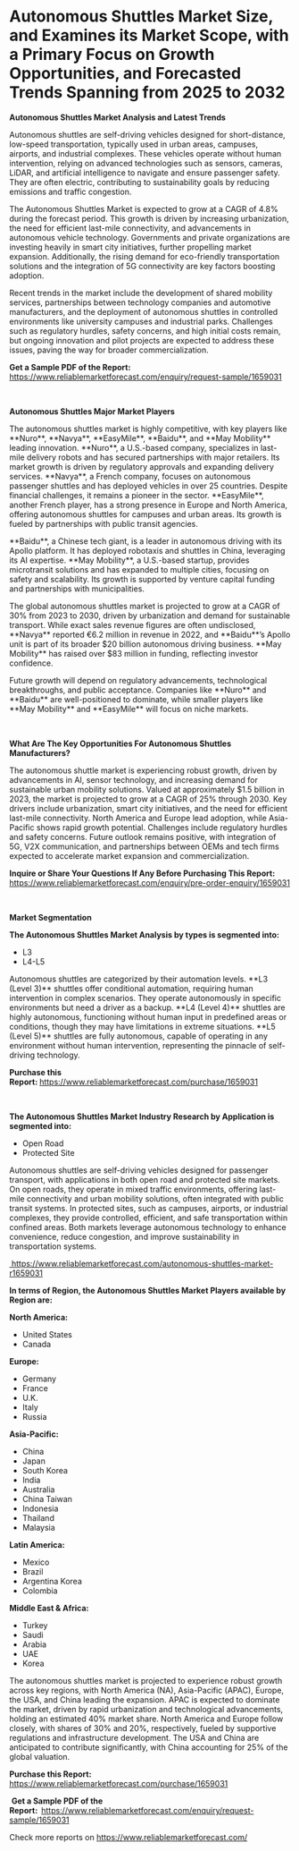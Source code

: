 <p><h1>Autonomous Shuttles Market Size, and Examines its Market Scope, with a Primary Focus on Growth Opportunities, and Forecasted Trends Spanning from 2025 to 2032</h1></p><p><strong>Autonomous Shuttles Market Analysis and Latest Trends</strong></p>
<p><p>Autonomous shuttles are self-driving vehicles designed for short-distance, low-speed transportation, typically used in urban areas, campuses, airports, and industrial complexes. These vehicles operate without human intervention, relying on advanced technologies such as sensors, cameras, LiDAR, and artificial intelligence to navigate and ensure passenger safety. They are often electric, contributing to sustainability goals by reducing emissions and traffic congestion.</p><p>The Autonomous Shuttles Market is expected to grow at a CAGR of 4.8% during the forecast period. This growth is driven by increasing urbanization, the need for efficient last-mile connectivity, and advancements in autonomous vehicle technology. Governments and private organizations are investing heavily in smart city initiatives, further propelling market expansion. Additionally, the rising demand for eco-friendly transportation solutions and the integration of 5G connectivity are key factors boosting adoption.</p><p>Recent trends in the market include the development of shared mobility services, partnerships between technology companies and automotive manufacturers, and the deployment of autonomous shuttles in controlled environments like university campuses and industrial parks. Challenges such as regulatory hurdles, safety concerns, and high initial costs remain, but ongoing innovation and pilot projects are expected to address these issues, paving the way for broader commercialization.</p></p>
<p><strong>Get a Sample PDF of the Report:&nbsp;</strong> <a href="https://www.reliablemarketforecast.com/enquiry/request-sample/1659031?utm_campaign=1743&utm_medium=2&utm_source=Github&utm_content=ia&utm_term=21012025&utm_id=autonomous-shuttles">https://www.reliablemarketforecast.com/enquiry/request-sample/1659031</a></p>
<p>&nbsp;</p>
<p><strong>Autonomous Shuttles Major Market Players</strong></p>
<p><p>The autonomous shuttles market is highly competitive, with key players like **Nuro**, **Navya**, **EasyMile**, **Baidu**, and **May Mobility** leading innovation. **Nuro**, a U.S.-based company, specializes in last-mile delivery robots and has secured partnerships with major retailers. Its market growth is driven by regulatory approvals and expanding delivery services. **Navya**, a French company, focuses on autonomous passenger shuttles and has deployed vehicles in over 25 countries. Despite financial challenges, it remains a pioneer in the sector. **EasyMile**, another French player, has a strong presence in Europe and North America, offering autonomous shuttles for campuses and urban areas. Its growth is fueled by partnerships with public transit agencies.</p><p>**Baidu**, a Chinese tech giant, is a leader in autonomous driving with its Apollo platform. It has deployed robotaxis and shuttles in China, leveraging its AI expertise. **May Mobility**, a U.S.-based startup, provides microtransit solutions and has expanded to multiple cities, focusing on safety and scalability. Its growth is supported by venture capital funding and partnerships with municipalities.</p><p>The global autonomous shuttles market is projected to grow at a CAGR of 30% from 2023 to 2030, driven by urbanization and demand for sustainable transport. While exact sales revenue figures are often undisclosed, **Navya** reported €6.2 million in revenue in 2022, and **Baidu**’s Apollo unit is part of its broader $20 billion autonomous driving business. **May Mobility** has raised over $83 million in funding, reflecting investor confidence.</p><p>Future growth will depend on regulatory advancements, technological breakthroughs, and public acceptance. Companies like **Nuro** and **Baidu** are well-positioned to dominate, while smaller players like **May Mobility** and **EasyMile** will focus on niche markets.</p></p>
<p>&nbsp;</p>
<p><strong>What Are The Key Opportunities For Autonomous Shuttles Manufacturers?</strong></p>
<p><p>The autonomous shuttle market is experiencing robust growth, driven by advancements in AI, sensor technology, and increasing demand for sustainable urban mobility solutions. Valued at approximately $1.5 billion in 2023, the market is projected to grow at a CAGR of 25% through 2030. Key drivers include urbanization, smart city initiatives, and the need for efficient last-mile connectivity. North America and Europe lead adoption, while Asia-Pacific shows rapid growth potential. Challenges include regulatory hurdles and safety concerns. Future outlook remains positive, with integration of 5G, V2X communication, and partnerships between OEMs and tech firms expected to accelerate market expansion and commercialization.</p></p>
<p><strong>Inquire or Share Your Questions If Any Before Purchasing This Report:</strong> <a href="https://www.reliablemarketforecast.com/enquiry/pre-order-enquiry/1659031?utm_campaign=1743&utm_medium=2&utm_source=Github&utm_content=ia&utm_term=21012025&utm_id=autonomous-shuttles">https://www.reliablemarketforecast.com/enquiry/pre-order-enquiry/1659031</a></p>
<p>&nbsp;</p>
<p><strong>Market Segmentation</strong></p>
<p><strong>The Autonomous Shuttles Market Analysis by types is segmented into:</strong></p>
<p><ul><li>L3</li><li>L4-L5</li></ul></p>
<p><p>Autonomous shuttles are categorized by their automation levels. **L3 (Level 3)** shuttles offer conditional automation, requiring human intervention in complex scenarios. They operate autonomously in specific environments but need a driver as a backup. **L4 (Level 4)** shuttles are highly autonomous, functioning without human input in predefined areas or conditions, though they may have limitations in extreme situations. **L5 (Level 5)** shuttles are fully autonomous, capable of operating in any environment without human intervention, representing the pinnacle of self-driving technology.</p></p>
<p><strong>Purchase this Report:&nbsp;</strong><a href="https://www.reliablemarketforecast.com/purchase/1659031?utm_campaign=1743&utm_medium=2&utm_source=Github&utm_content=ia&utm_term=21012025&utm_id=autonomous-shuttles">https://www.reliablemarketforecast.com/purchase/1659031</a></p>
<p>&nbsp;</p>
<p><strong>The Autonomous Shuttles Market Industry Research by Application is segmented into:</strong></p>
<p><ul><li>Open Road</li><li>Protected Site</li></ul></p>
<p><p>Autonomous shuttles are self-driving vehicles designed for passenger transport, with applications in both open road and protected site markets. On open roads, they operate in mixed traffic environments, offering last-mile connectivity and urban mobility solutions, often integrated with public transit systems. In protected sites, such as campuses, airports, or industrial complexes, they provide controlled, efficient, and safe transportation within confined areas. Both markets leverage autonomous technology to enhance convenience, reduce congestion, and improve sustainability in transportation systems.</p></p>
<p><a href="https://www.reliablemarketforecast.com/autonomous-shuttles-market-r1659031?utm_campaign=1743&utm_medium=2&utm_source=Github&utm_content=ia&utm_term=21012025&utm_id=autonomous-shuttles">&nbsp;https://www.reliablemarketforecast.com/autonomous-shuttles-market-r1659031</a></p>
<p><strong>In terms of Region, the Autonomous Shuttles Market Players available by Region are:</strong></p>
<p>
    <p> <strong> North America: </strong>
        <ul>
            <li>United States</li>
            <li>Canada</li>
        </ul>
        </p> 
    <p> <strong> Europe: </strong>
        <ul>
            <li>Germany</li>
            <li>France</li>
            <li>U.K.</li>
            <li>Italy</li>
            <li>Russia</li>
        </ul>
        </p> 
    <p> <strong> Asia-Pacific: </strong>
        <ul>
            <li>China</li>
            <li>Japan</li>
            <li>South Korea</li>
            <li>India</li>
            <li>Australia</li>
            <li>China Taiwan</li>
            <li>Indonesia</li>
            <li>Thailand</li>
            <li>Malaysia</li>
        </ul>
        </p> 
    <p> <strong> Latin America: </strong>
        <ul>
            <li>Mexico</li>
            <li>Brazil</li>
            <li>Argentina Korea</li>
            <li>Colombia</li>
        </ul>
        </p> 
    <p> <strong> Middle East & Africa: </strong>
        <ul>
            <li>Turkey</li>
            <li>Saudi</li>
            <li>Arabia</li>
            <li>UAE</li>
            <li>Korea</li>
        </ul>
    </p>
    </p>
<p><p>The autonomous shuttles market is projected to experience robust growth across key regions, with North America (NA), Asia-Pacific (APAC), Europe, the USA, and China leading the expansion. APAC is expected to dominate the market, driven by rapid urbanization and technological advancements, holding an estimated 40% market share. North America and Europe follow closely, with shares of 30% and 20%, respectively, fueled by supportive regulations and infrastructure development. The USA and China are anticipated to contribute significantly, with China accounting for 25% of the global valuation.</p></p>
<p><strong>Purchase this Report: </strong><a href="https://www.reliablemarketforecast.com/purchase/1659031?utm_campaign=1743&utm_medium=2&utm_source=Github&utm_content=ia&utm_term=21012025&utm_id=autonomous-shuttles">https://www.reliablemarketforecast.com/purchase/1659031</a></p>
<p>&nbsp;<strong>Get a Sample PDF of the Report:&nbsp;&nbsp;</strong><a href="https://www.reliablemarketforecast.com/enquiry/request-sample/1659031?utm_campaign=1743&utm_medium=2&utm_source=Github&utm_content=ia&utm_term=21012025&utm_id=autonomous-shuttles">https://www.reliablemarketforecast.com/enquiry/request-sample/1659031</a></p>
<p><strong></strong></p>
<p>Check more reports on <a href="https://www.reliablemarketforecast.com/?utm_campaign=1743&utm_medium=2&utm_source=Github&utm_content=ia&utm_term=21012025&utm_id=autonomous-shuttles">https://www.reliablemarketforecast.com/</a></p>